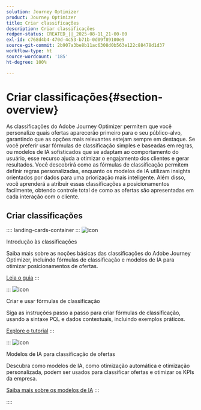 ```yaml
---
solution: Journey Optimizer
product: Journey Optimizer
title: Criar classificações
description: Criar classificações
redpen-status: CREATED_||_2025-08-11_21-00-00
exl-id: c768d4b4-470d-4c53-b71b-0d09f89100e9
source-git-commit: 2b907a3be8b11ac6308d0b563e122c88478d1d37
workflow-type: ht
source-wordcount: '185'
ht-degree: 100%

---
```


# Criar classificações{#section-overview}

As classificações do Adobe Journey Optimizer permitem que você personalize quais ofertas aparecerão primeiro para o seu público-alvo, garantindo que as opções mais relevantes estejam sempre em destaque. Se você preferir usar fórmulas de classificação simples e baseadas em regras, ou modelos de IA sofisticados que se adaptam ao comportamento do usuário, esse recurso ajuda a otimizar o engajamento dos clientes e gerar resultados. Você descobrirá como as fórmulas de classificação permitem definir regras personalizadas, enquanto os modelos de IA utilizam insights orientados por dados para uma priorização mais inteligente. Além disso, você aprenderá a atribuir essas classificações a posicionamentos facilmente, obtendo controle total de como as ofertas são apresentadas em cada interação com o cliente.

## Criar classificações

:::: landing-cards-container
:::
![icon](https://cdn.experienceleague.adobe.com/icons/book.svg)

Introdução às classificações

Saiba mais sobre as noções básicas das classificações do Adobe Journey Optimizer, incluindo fórmulas de classificação e modelos de IA para otimizar posicionamentos de ofertas.

[Leia o guia](../using/offers/ranking/get-started-rankings.md)
:::

:::
![icon](https://cdn.experienceleague.adobe.com/icons/circle-play.svg)

Criar e usar fórmulas de classificação

Siga as instruções passo a passo para criar fórmulas de classificação, usando a sintaxe PQL e dados contextuais, incluindo exemplos práticos.

[Explore o tutorial](../using/offers/ranking/create-ranking-formulas.md)
:::

:::
![icon](https://cdn.experienceleague.adobe.com/icons/chart-line.svg)

Modelos de IA para classificação de ofertas

Descubra como modelos de IA, como otimização automática e otimização personalizada, podem ser usados para classificar ofertas e otimizar os KPIs da empresa.

[Saiba mais sobre os modelos de IA](ai-models-landing-page.md)
:::

::::
